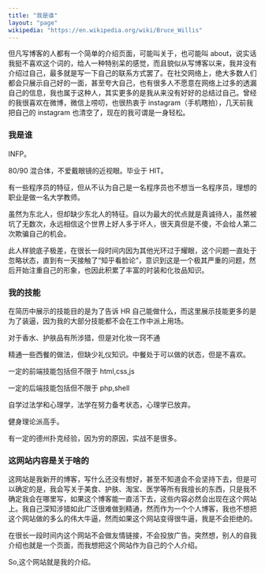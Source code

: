 ```yaml
---
title: "我是谁"
layout: "page"
wikipedia: "https://en.wikipedia.org/wiki/Bruce_Willis"
---
```


但凡写博客的人都有一个简单的介绍页面，可能叫关于，也可能叫 about，说实话我挺不喜欢这个词的，给人一种特别呆的感觉，而且貌似从写博客以来，我并没有介绍过自己，最多就是写一下自己的联系方式罢了。在社交网络上，绝大多数人们都会只展示自己好的一面，甚至夸大自己，也有很多人不愿意在网络上过多的透漏自己的信息，我也属于这种人，其实更多的是我从来没有好好的总结过自己。曾经的我很喜欢在微博，微信上唠叨，也很热衷于 instagram（手机瞎拍），几天前我把自己的 instagram 也清空了，现在的我可谓是一身轻松。

### 我是谁

INFP。

80/90 混合体，不爱戴眼镜的近视眼。毕业于 HIT。

有一些程序员的特征，但从不认为自己是一名程序员也不想当一名程序员，理想的职业是做一名大学教师。

虽然为东北人，但却缺少东北人的特征。自以为最大的优点就是真诚待人，虽然被坑了无数次，永远相信这个世界上好人多于坏人，很天真但是不傻，不会给人第二次欺骗自己的机会。

此人样貌底子极差，在很长一段时间内因为其他光环过于耀眼，这个问题一直处于忽略状态，直到有一天接触了“知乎看脸论”，意识到这是一个极其严重的问题，然后开始注重自己的形象，也因此积累了丰富的时装和化妆品知识。

### 我的技能

在简历中展示的技能目的是为了告诉 HR 自己能做什么，而这里展示技能更多的是为了装逼，因为我的大部分技能都不会在工作中派上用场。

对于香水、护肤品有所涉猎，但是对化妆一窍不通

精通一些西餐的做法，但缺少礼仪知识。中餐处于可以做的状态，但是不喜欢。

一定的前端技能包括但不限于 html,css,js

一定的后端技能包括但不限于 php,shell

自学过法学和心理学，法学在努力备考状态，心理学已放弃。

健身理论派高手。

有一定的德州扑克经验，因为穷的原因，实战不是很多。

### 这网站内容是关于啥的

这网站是我新开的博客，写什么还没有想好，甚至不知道会不会坚持下去，但是可以确定的是，我会写关于美食、护肤、淘宝、医学等所有我擅长的东西，只是我不确定我会在哪里写，如果这个博客能一直活下去，这些内容必然会出现在这个网站上。我自己深知涉猎如此广泛很难做到精通，然而作为一个个人博客，我也不想把这个网站做的多么的伟大牛逼，然而如果这个网站变得很牛逼，我是不会拒绝的。

在很长一段时间内这个网站不会做友情链接，不会投放广告。突然想，别人的自我介绍也就是一个页面，而我想把这个网站作为自己的个人介绍。

So,这个网站就是我的介绍。
